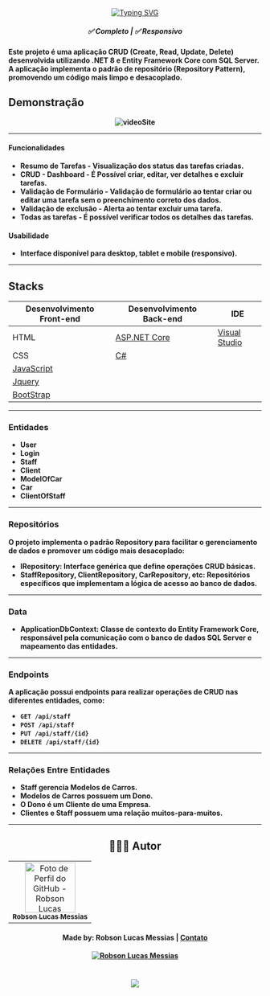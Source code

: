 <div align="center">
  <a href="https://git.io/typing-svg">
    <img src="https://readme-typing-svg.demolab.com?font=Silkscreen&size=20&duration=1500&pause=1000&center=true&vCenter=true&multiline=true&repeat=false&random=false&width=700&height=110&lines=CRUD_Carros+com+%2ENET+8+e+SQL+Server" 
    alt="Typing SVG" />
  </a>
  
<h5 align="center"> 
  <b>✅ Completo</b> | <b>✅ Responsivo
</h5>
    
</div>

Este projeto é uma aplicação CRUD (Create, Read, Update, Delete) desenvolvida utilizando **.NET 8** e **Entity Framework Core** com **SQL Server**. A aplicação implementa o padrão de repositório (Repository Pattern), promovendo um código mais limpo e desacoplado.

## Demonstração

<div align="center">
  <img alt="videoSite" title="videoSite"  src="Crud_Carros/assets/video-crudcarros.gif"/>
</div>
  
---

#### Funcionalidades
- **Resumo de Tarefas** - Visualização dos status das tarefas criadas.
- **CRUD - Dashboard** - É Possível criar, editar, ver detalhes e excluir tarefas.
- **Validação de Formulário** - Validação de formulário ao tentar criar ou editar uma tarefa sem o preenchimento correto dos dados.
- **Validação de exclusão** - Alerta ao tentar excluir uma tarefa.
- **Todas as tarefas** - É possível verificar todos os detalhes das tarefas.

#### Usabilidade
- Interface disponível para desktop, tablet e mobile (responsivo).

---

## Stacks

| Desenvolvimento Front-end              | Desenvolvimento Back-end                                       | IDE                                                         |
|----------------------------------------|----------------------------------------------------------------|-------------------------------------------------------------|
| HTML                                   | [ASP.NET Core](https://dotnet.microsoft.com/pt-br/apps/aspnet) | [Visual Studio ](https://visualstudio.microsoft.com/pt-br/) |
| CSS                                    | [C#](https://dotnet.microsoft.com/pt-br/languages/csharp)      | 
| [JavaScript](https://javascript.com)   |    
| [Jquery](https://jquery.com/)          |
| [BootStrap](https://getbootstrap.com/) |

---
### Entidades

- **User**
- **Login**
- **Staff**
- **Client**
- **ModelOfCar**
- **Car**
- **ClientOfStaff**
---
### Repositórios

O projeto implementa o padrão Repository para facilitar o gerenciamento de dados e promover um código mais desacoplado:

- **IRepository<T>**: Interface genérica que define operações CRUD básicas.
- **StaffRepository, ClientRepository, CarRepository**, etc: Repositórios específicos que implementam a lógica de acesso ao banco de dados.

---
### Data

- **ApplicationDbContext:** Classe de contexto do Entity Framework Core, responsável pela comunicação com o banco de dados SQL Server e mapeamento das entidades.
---
### Endpoints

A aplicação possui endpoints para realizar operações de CRUD nas diferentes entidades, como:

- `GET /api/staff`
- `POST /api/staff`
- `PUT /api/staff/{id}`
- `DELETE /api/staff/{id}`
---
### Relações Entre Entidades

- **Staff gerencia Modelos de Carros.**
- **Modelos de Carros possuem um Dono.**
- **O Dono é um Cliente de uma Empresa.**
- **Clientes e Staff possuem uma relação muitos-para-muitos.**

- ---

<div align="center">

## 👩🏻‍💻 Autor <br>

  <table>
    <tr>
      <td align="center">
        <a href="https://github.com/robsonlmds">
          <img src="https://avatars.githubusercontent.com/u/e?email=robsonlmds@hotmail.com&s=500" width="100px;" title="Autor Robson Lucas Messias" alt="Foto de Perfil do GitHub - Robson Lucas Messias"/><br>
          <sub>
            <b>Robson Lucas Messias</b>
          </sub>
        </a>
      </td>
    </tr>
  </table>
</div>
 
<h4 align="center">
  Made by: Robson Lucas Messias | <a href="mailto:robsonlmds@hotmail.com">Contato</a>
</h4>
<p align="center">
  <a href="https://www.linkedin.com/in/r-lucas-messias/">
    <img alt="Robson Lucas Messias" src="https://img.shields.io/badge/LinkedIn-R.Lucas_Messias-0e76a8?style=flat&logoColor=white&logo=linkedin">
  </a>
</p>

<h1 align="center">
<img src="https://readme-typing-svg.herokuapp.com/?font=Silkscreen&size=35&center=true&vCenter=true&width=700&height=70&duration=5000&lines=Obrigado+pela+atenção!;" />
</h1>
